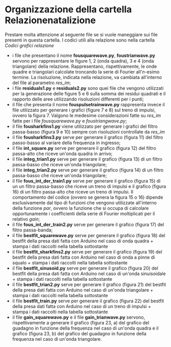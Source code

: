# Organizzazione della cartella Relazionenatalizione
Prestare molta attenzione al seguente file se si vuole maneggiare sui file presenti in questa cartella. I codici utili alla relazione sono nella cartella *Codici grafici relazione*
* i file che presentano il nome __fousquarewave.py__, __foustrianwave.py__ servono per rappresentare le figure 1, 2 (onda quadra), 3 e 4 (onda triangolare) della relazione. Rappresentano, rispettivamente, le onde quadre e triangolari calcolate troncando la serie di Fourier all'$n$-esimo termine. La risoluzione, indicata nella relazione, va cambiata all'interno del file al parametro *res_im*;
* i file __residuals1.py__ e __residuals2.py__ sono quei file che vengono utilizzati per la generazione delle figure 5 e 6 sulla somma dei residui quadrati e il rapporto delle aree utilizzando risoluzioni differenti per i punti;
* il file che presenta il nome __fouspulsetrainwave.py__ rappresenta invece il file utilizzato per generare i grafici (figure 7 e 8) sul treno di impulsi, ovvero la figura 7. Valgono le medesime considerazioni fatte su *res_im* fatte per i file _fousquarewave.py_ e _foustriangwave.py_;
* il file __fousharkfins1.py__ viene utilizzato per generare i grafici del filtro passa-basso (figura 9 e 10) sempre con risoluzioni controllate da *res_im*
* il file __fousharkfins3.py__ serve per generare il grafico (figura 11) del filtro passo-basso al variare della frequenza in ingresso; 
* il file **int_square.py** serve per generare il grafico (figura 12) del filtro passa-alto che riceve un'onda quadra in arrivo;
* il file **integ_trian1.py** serve per generare il grafico (figura 13) di un filtro passa-basso che riceve un'onda triangolare;
* il file **integ_trian2.py** serve per generare il grafico (figura 14) di un filtro passa-basso che riceve un'onda triangolare;
* il file **fous_int_der_train1.py** serve per generare il grafico (figura 15) di un un filtro passa-basso che riceve un treno di impulsi e il grafico (figura 16) di un filtro passa-alto che riceve un treno di impulsi. Il comportamento del codice (ovvero se genera la figura 15 o 16) dipende esclusivamente dal tipo di funzioni che vengono utilizzate all'interno della funzione *par*, ovvero la funzione che si occupa di calcolare opportunamente i coefficienti della serie di Fourier moltiplicati per il relativo *gain*;
* il file **fous_int_der_train2.py** serve per generare il grafico (figura 17) del filtro passa-banda;
* il file **bestfit_squarewave.py** serve per generare il grafico (figura 18) del bestfit della presa dati fatta con Arduino nel caso di onda quadra + stampa i dati raccolti nella tabella sottostante
* il file **bestfit_sharkfins2.py** serve per generare il grafico (figura 19) del bestfit della presa dati fatta con Arduino nel caso di onda a pinne di squalo + stampa i dati raccolti nella tabella sottostante
* il file **bestfit_sinusoid.py** serve per generare il grafico (figura 20) del bestfit della presa dati fatta con Arduino nel caso di un'onda sinuisoidale + stampa i dati raccolti nella tabella sottostante
* il file **bestfit_trian2.py** serve per generare il grafico (figura 21) del bestfit della presa dati fatta con Arduino nel caso di un'onda triangolare + stampa i dati raccolti nella tabella sottostante
* il file **bestfit_train.py** serve per generare il grafico (figura 22) del bestfit della presa dati fatta con Arduino nel caso di un treno di impulsi + stampa i dati raccolti nella tabella sottostante
* il file **gain_squarewave.py** e il file **gain_trianwave.py** servono, rispettivamente a generare il grafico (figura 23, a) del grafico del guadagno in funzione della frequenza nel caso di un'onda quadra e il grafico (figura 23, b) del grafico del guadagno in funzione della frequenza nel caso di un'onda triangolare.
